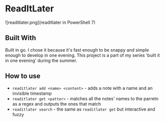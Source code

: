# ReadItLater

![readitlater.png](readitlater in PowerShell 7)

## Built With
Built in go. I chose it because it's fast enough to be snappy and simple enough to develop in one evening. This project is a part of my series 'built it in one evening' during the summer.

## How to use
* `readitlater add <name> <content>` - adds a note with a name and an invisible timestamp
* `readitlater get <patter>` - matches all the notes' names to the parretn as a regex and outputs the ones that match
* `readitlater search` - the same as `readitlater get` but interactive and fuzzy
